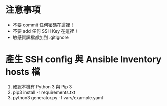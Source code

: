 # 注意事項

* 不要 commit 任何密碼在這裡！
* 不要 add 任何 SSH Key 在這裡！
* 敏感資訊檔都加到 .gitignore

# 產生 SSH config 與 Ansible Inventory hosts 檔

1. 確認本機有 Python 3 與 Pip 3
2. pip3 install -r requirements.txt
3. python3 generator.py -f vars/example.yaml
